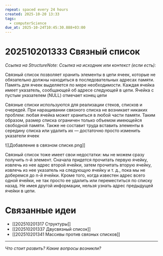 ```yaml
---
repeat: spaced every 24 hours
created: 2025-10-20 13:33
tags:
  - computerScience
due_at: 2025-10-24T10:45:30.888+03:00
---
```

# 202510201333 Связный список

*Ссылка на StructureNote:*
*Ссылка на исходник или контекст (если есть):*

Связный список позволяет хранить элементы в цепи ячеек, которые не обязательно должны находиться в последовательных адресах памяти. Память для ячеек выделяется по мере необходимости. Каждая ячейка имеет указатель, сообщающей об адресе следующей в цепи. Ячейка с пустым указателем (NULL) отмечает конец цепи

Связные списки используются для реализации стеков, списков и очередей. При наращивании связного списка не возникает никаких проблем: любая ячейка может храниться в любой части памяти. Таким образом, размер списка ограничен только объемом имеющейся свободной памяти. Также не составит труда вставить элементы в середину списка или удалить их — достаточно просто изменить указатели ячеек

![[Добавление в связном списке.png]]

Связный список тоже имеет свои недостатки: мы не можем сразу получить n-й элемент. Сначала придется прочитать первую ячейку, извлечь из нее адрес второй ячейки, затем прочитать вторую ячейку, извлечь из нее указатель на следующую ячейку и т. д., пока мы не доберемся до n-й ячейки. Кроме того, когда известен адрес всего одной ячейки, не так просто ее удалить или переместиться по списку назад. Не имея другой информации, нельзя узнать адрес предыдущей ячейки в цепи.

# Связанные идеи

- [[202510201317 Структуры]]
- [[202510201337 Двусвязный список]]
- [[202510201341 Массивы против связных списков]]

---

*Что стоит развить? Какие вопросы возникли?*
